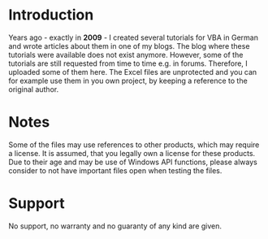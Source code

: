 # Introduction
Years ago - exactly in **2009** - I created several tutorials for VBA in German and wrote articles about them in one of my blogs. The blog where these tutorials were available does not exist anymore. However, some of the tutorials are still requested from time to time e.g. in forums.
Therefore, I uploaded some of them here. The Excel files are unprotected and you can for example use them in you own project, by keeping a reference to the original author.
# Notes
Some of the files may use references to other products, which may require a license. It is assumed, that you legally own a license for these products. Due to their age and may be use of Windows API functions, please always consider to not have important files open when testing the files.
# Support
No support, no warranty and no guaranty of any kind are given.
